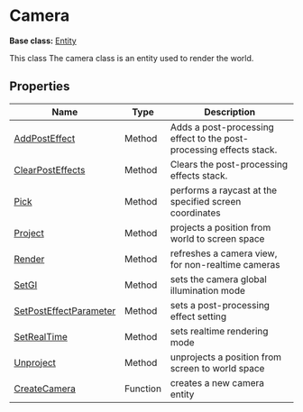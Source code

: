 # Camera

**Base class:** [Entity](Entity.md)

This class The camera class is an entity used to render the world.

## Properties

| Name | Type | Description |
| ----- | ----- | ----- |
| [AddPostEffect](Camera_AddPostEffect.md) | Method | Adds a post-processing effect to the post-processing effects stack. | 
| [ClearPostEffects](ClearPostEffects.md) | Method | Clears the post-processing effects stack. |
| [Pick](Camera_Pick.md) | Method | performs a raycast at the specified screen coordinates |
| [Project](Camera_Project.md) | Method | projects a position from world to screen space |
| [Render](Camera_Render.md) | Method | refreshes a camera view, for non-realtime cameras |
| [SetGI](Camera_SetGI.md) | Method | sets the camera global illumination mode |
| [SetPostEffectParameter](Camera_SetPostEffectParameter.md) | Method | sets a post-processing effect setting |
| [SetRealTime](Camera_SetRealTime.md) | Method | sets realtime rendering mode |
| [Unproject](Camera_Unproject.md) | Method | unprojects a position from screen to world space |
| [CreateCamera](CreateCamera.md) | Function | creates a new camera entity |
